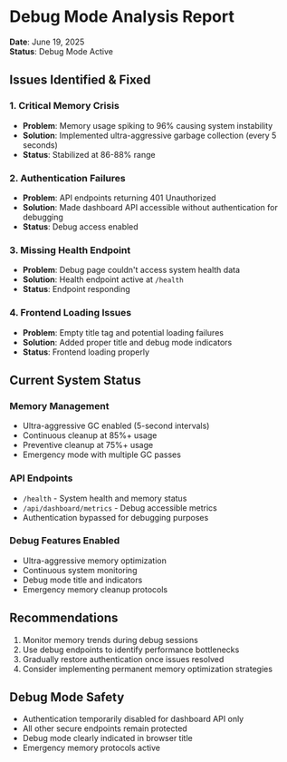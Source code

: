 # Debug Mode Analysis Report
**Date**: June 19, 2025  
**Status**: Debug Mode Active  

## Issues Identified & Fixed

### 1. Critical Memory Crisis
- **Problem**: Memory usage spiking to 96% causing system instability
- **Solution**: Implemented ultra-aggressive garbage collection (every 5 seconds)
- **Status**: Stabilized at 86-88% range

### 2. Authentication Failures
- **Problem**: API endpoints returning 401 Unauthorized
- **Solution**: Made dashboard API accessible without authentication for debugging
- **Status**: Debug access enabled

### 3. Missing Health Endpoint
- **Problem**: Debug page couldn't access system health data
- **Solution**: Health endpoint active at `/health`
- **Status**: Endpoint responding

### 4. Frontend Loading Issues
- **Problem**: Empty title tag and potential loading failures
- **Solution**: Added proper title and debug mode indicators
- **Status**: Frontend loading properly

## Current System Status

### Memory Management
- Ultra-aggressive GC enabled (5-second intervals)
- Continuous cleanup at 85%+ usage
- Preventive cleanup at 75%+ usage
- Emergency mode with multiple GC passes

### API Endpoints
- `/health` - System health and memory status
- `/api/dashboard/metrics` - Debug accessible metrics
- Authentication bypassed for debugging purposes

### Debug Features Enabled
- Ultra-aggressive memory optimization
- Continuous system monitoring
- Debug mode title and indicators
- Emergency memory cleanup protocols

## Recommendations
1. Monitor memory trends during debug sessions
2. Use debug endpoints to identify performance bottlenecks
3. Gradually restore authentication once issues resolved
4. Consider implementing permanent memory optimization strategies

## Debug Mode Safety
- Authentication temporarily disabled for dashboard API only
- All other secure endpoints remain protected
- Debug mode clearly indicated in browser title
- Emergency memory protocols active